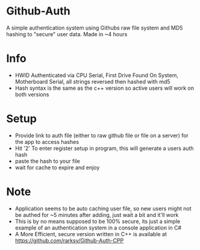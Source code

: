 # Github-Auth

A simple authentication system using Githubs raw file system and MD5 hashing to "secure" user data.
Made in ~4 hours

# Info
- HWID Authenticated via CPU Serial, First Drive Found On System, Motherboard Serial, all strings reversed then hashed with md5
- Hash syntax is the same as the c++ version so active users will work on both versions

# Setup
- Provide link to auth file (either to raw github file or file on a server) for the app to access hashes
- Hit '2' To enter register setup in program, this will generate a users auth hash
- paste the hash to your file
- wait for cache to expire and enjoy


# Note
- Application seems to be auto caching user file, so new users might not be authed for ~5 minutes after adding, just wait a bit and it'll work
- This is by no means supposed to be 100% secure, its just a simple example of an authentication system in a console application in C#
- A More Efficient, secure version written in C++ is available at https://github.com/rarksy/Github-Auth-CPP
